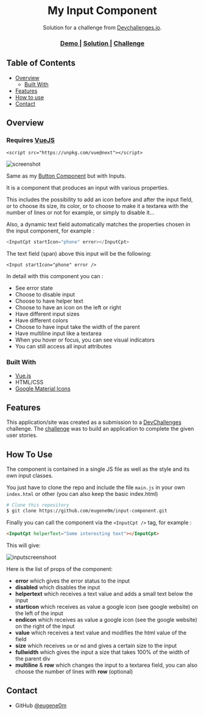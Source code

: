 <h1 align="center">My Input Component</h1>

<div align="center">
   Solution for a challenge from  <a href="http://devchallenges.io" target="_blank">Devchallenges.io</a>.
</div>

<div align="center">
  <h3>
    <a href="https://eugene0m.github.io/input-component/">
      Demo
    </a>
    <span> | </span>
    <a href="https://github.com/eugene0m/input-component/blob/main/main.js">
      Solution
    </a>
    <span> | </span>
    <a href="https://devchallenges.io/challenges/TSqutYM4c5WtluM7QzGp">
      Challenge
    </a>
  </h3>
</div>

<!-- TABLE OF CONTENTS -->

## Table of Contents

- [Overview](#overview)
  - [Built With](#built-with)
- [Features](#features)
- [How to use](#how-to-use)
- [Contact](#contact)

<!-- OVERVIEW -->

## Overview

### Requires [VueJS](https://vue3-fr.netlify.app/guide/installation.html#cdn)
``<script src="https://unpkg.com/vue@next"></script>``



![screenshot](https://i.imgur.com/J0VDEKU.png)

Same as my [Button Component](https://github.com/eugene0m/button-component) but with Inputs.

It is a component that produces an input with various properties.

This includes the possibility to add an icon before and after the input field, or to choose its size, its color, or to choose to make it a textarea with the number of lines or not for example, or simply to disable it...

Also, a dynamic text field automatically matches the properties chosen in the input component, for example :

```javascript
<InputCpt startIcon="phone" error></InputCpt>
```
The text field (span) above this input will be the following:
```
<Input startIcon="phone" error />
```

In detail with this component you can :

- See error state
- Choose to disable input
- Choose to have helper text
- Choose to have an icon on the left or right
- Have different input sizes
- Have different colors
- Choose to have input take the width of the parent
- Have multiline input like a textarea
- When you hover or focus, you can see visual indicators
- You can still access all input attributes

### Built With

- [Vue.js](https://vuejs.org/)
- HTML/CSS
- [Google Material Icons](https://google.github.io/material-design-icons/)

## Features

This application/site was created as a submission to a [DevChallenges](https://devchallenges.io/challenges) challenge. The [challenge](https://devchallenges.io/challenges/TSqutYM4c5WtluM7QzGp) was to build an application to complete the given user stories.

## How To Use

The component is contained in a single JS file as well as the style and its own input classes.

You just have to clone the repo and include the file ``main.js`` in your own ``index.html`` or other (you can also keep the basic index.html)

```bash
# Clone this repository
$ git clone https://github.com/eugene0m/input-component.git
```

Finally you can call the component via the ``<InputCpt />`` tag, for example :

```html
<InputCpt helperText="Some interesting text"></InputCpt>
```

This will give:

![inputscreenshoot](https://i.imgur.com/UoGoUeP.png)

Here is the list of props of the component:

- **error** which gives the error status to the input
- **disabled** which disables the input
- **helpertext** which receives a text value and adds a small text below the input
- **starticon** which receives as value a google icon (see google website) on the left of the input
- **endicon** which receives as value a google icon (see the google website) on the right of the input
- **value** which receives a text value and modifies the html value of the field
- **size** which receives `sm` or `md` and gives a certain size to the input
- **fullwidth** which gives the input a size that takes 100% of the width of the parent div
- **multiline** & **row** which changes the input to a textarea field, you can also choose the number of lines with **row** (optional)

## Contact

- GitHub [@eugene0m](https://github.com/eugene0m)
